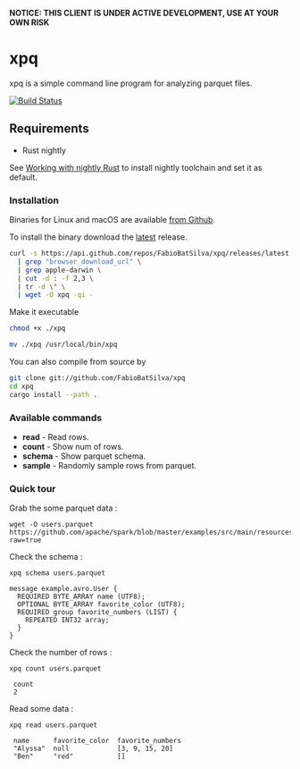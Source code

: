 **NOTICE: THIS CLIENT IS UNDER ACTIVE DEVELOPMENT, USE AT YOUR OWN RISK**

# xpq
xpq is a simple command line program for analyzing parquet files.

[![Build Status](https://travis-ci.org/FabioBatSilva/xpq.svg?branch=master)](https://travis-ci.org/FabioBatSilva/xpq)


## Requirements
- Rust nightly

See [Working with nightly Rust](https://github.com/rust-lang-nursery/rustup.rs/blob/master/README.md#working-with-nightly-rust)
to install nightly toolchain and set it as default.

### Installation
Binaries for Linux and macOS are available [from Github](https://github.com/FabioBatSilva/xpq/releases/latest).

To install the binary download the [latest](https://github.com/FabioBatSilva/xpq/releases/latest) release.

```bash
curl -s https://api.github.com/repos/FabioBatSilva/xpq/releases/latest \
  | grep "browser_download_url" \
  | grep apple-darwin \
  | cut -d : -f 2,3 \
  | tr -d \" \
  | wget -O xpq -qi -
```

Make it executable
```bash
chmod +x ./xpq

mv ./xpq /usr/local/bin/xpq
```

You can also compile from source by

```bash
git clone git://github.com/FabioBatSilva/xpq
cd xpq
cargo install --path .
```

### Available commands

* **read** - Read rows.
* **count** - Show num of rows.
* **schema** - Show parquet schema.
* **sample** - Randomly sample rows from parquet.

### Quick tour

Grab the some parquet data :

```
wget -O users.parquet https://github.com/apache/spark/blob/master/examples/src/main/resources/users.parquet?raw=true

```

Check the schema :
```
xpq schema users.parquet

message example.avro.User {
  REQUIRED BYTE_ARRAY name (UTF8);
  OPTIONAL BYTE_ARRAY favorite_color (UTF8);
  REQUIRED group favorite_numbers (LIST) {
    REPEATED INT32 array;
  }
}
```

Check the number of rows :
```
xpq count users.parquet

 count
 2
```

Read some data :
```
xpq read users.parquet

 name      favorite_color  favorite_numbers
 "Alyssa"  null            [3, 9, 15, 20]
 "Ben"     "red"           []
```
